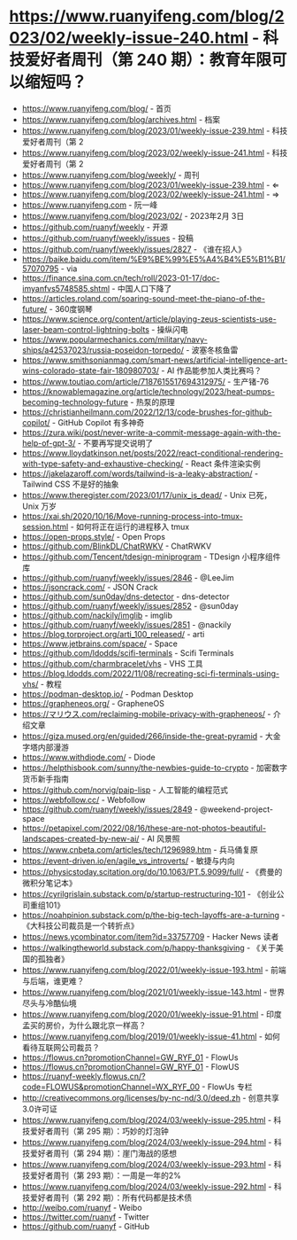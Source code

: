 # https://www.ruanyifeng.com/blog/2023/02/weekly-issue-240.html - 科技爱好者周刊（第 240 期）：教育年限可以缩短吗？

- https://www.ruanyifeng.com/blog/ - 首页
- https://www.ruanyifeng.com/blog/archives.html - 档案
- https://www.ruanyifeng.com/blog/2023/01/weekly-issue-239.html - 科技爱好者周刊（第 2
- https://www.ruanyifeng.com/blog/2023/02/weekly-issue-241.html - 科技爱好者周刊（第 2
- https://www.ruanyifeng.com/blog/weekly/ - 周刊
- https://www.ruanyifeng.com/blog/2023/01/weekly-issue-239.html - ⇐
- https://www.ruanyifeng.com/blog/2023/02/weekly-issue-241.html - ⇒
- https://www.ruanyifeng.com - 阮一峰
- https://www.ruanyifeng.com/blog/2023/02/ - 2023年2月 3日
- https://github.com/ruanyf/weekly - 开源
- https://github.com/ruanyf/weekly/issues - 投稿
- https://github.com/ruanyf/weekly/issues/2827 - 《谁在招人》
- https://baike.baidu.com/item/%E9%BE%99%E5%A4%B4%E5%B1%B1/57070795 - via
- https://finance.sina.com.cn/tech/roll/2023-01-17/doc-imyanfvs5748585.shtml - 中国人口下降了
- https://articles.roland.com/soaring-sound-meet-the-piano-of-the-future/ - 360度钢琴
- https://www.science.org/content/article/playing-zeus-scientists-use-laser-beam-control-lightning-bolts - 操纵闪电
- https://www.popularmechanics.com/military/navy-ships/a42537023/russia-poseidon-torpedo/ - 波塞冬核鱼雷
- https://www.smithsonianmag.com/smart-news/artificial-intelligence-art-wins-colorado-state-fair-180980703/ - AI 作品能参加人类比赛吗？
- https://www.toutiao.com/article/7187615517694312975/ - 生产锗-76
- https://knowablemagazine.org/article/technology/2023/heat-pumps-becoming-technology-future - 热泵的原理
- https://christianheilmann.com/2022/12/13/code-brushes-for-github-copilot/ - GitHub Copilot 有多神奇
- https://zura.wiki/post/never-write-a-commit-message-again-with-the-help-of-gpt-3/ - 不要再写提交说明了
- https://www.lloydatkinson.net/posts/2022/react-conditional-rendering-with-type-safety-and-exhaustive-checking/ - React 条件渲染实例
- https://jakelazaroff.com/words/tailwind-is-a-leaky-abstraction/ - Tailwind CSS 不是好的抽象
- https://www.theregister.com/2023/01/17/unix_is_dead/ - Unix 已死，Unix 万岁
- https://xai.sh/2020/10/16/Move-running-process-into-tmux-session.html - 如何将正在运行的进程移入 tmux
- https://open-props.style/ - Open Props
- https://github.com/BlinkDL/ChatRWKV - ChatRWKV
- https://github.com/Tencent/tdesign-miniprogram - TDesign 小程序组件库
- https://github.com/ruanyf/weekly/issues/2846 - @LeeJim
- https://jsoncrack.com/ - JSON Crack
- https://github.com/sun0day/dns-detector - dns-detector
- https://github.com/ruanyf/weekly/issues/2852 - @sun0day
- https://github.com/nackily/imglib - imglib
- https://github.com/ruanyf/weekly/issues/2851 - @nackily
- https://blog.torproject.org/arti_100_released/ - arti
- https://www.jetbrains.com/space/ - Space
- https://github.com/ldodds/scifi-terminals - Scifi Terminals
- https://github.com/charmbracelet/vhs - VHS 工具
- https://blog.ldodds.com/2022/11/08/recreating-sci-fi-terminals-using-vhs/ - 教程
- https://podman-desktop.io/ - Podman Desktop
- https://grapheneos.org/ - GrapheneOS
- https://マリウス.com/reclaiming-mobile-privacy-with-grapheneos/ - 介绍文章
- https://giza.mused.org/en/guided/266/inside-the-great-pyramid - 大金字塔内部漫游
- https://www.withdiode.com/ - Diode
- https://helpthisbook.com/sunny/the-newbies-guide-to-crypto - 加密数字货币新手指南
- https://github.com/norvig/paip-lisp - 人工智能的编程范式
- https://webfollow.cc/ - Webfollow
- https://github.com/ruanyf/weekly/issues/2849 - @weekend-project-space
- https://petapixel.com/2022/08/16/these-are-not-photos-beautiful-landscapes-created-by-new-ai/ - AI 风景照
- https://www.cnbeta.com/articles/tech/1296989.htm - 兵马俑复原
- https://event-driven.io/en/agile_vs_introverts/ - 敏捷与内向
- https://physicstoday.scitation.org/do/10.1063/PT.5.9099/full/ - 《费曼的微积分笔记本》
- https://cyrilgrislain.substack.com/p/startup-restructuring-101 - 《创业公司重组101》
- https://noahpinion.substack.com/p/the-big-tech-layoffs-are-a-turning - 《大科技公司裁员是一个转折点》
- https://news.ycombinator.com/item?id=33757709 - Hacker News 读者
- https://walkingtheworld.substack.com/p/happy-thanksgiving - 《关于美国的孤独者》
- https://www.ruanyifeng.com/blog/2022/01/weekly-issue-193.html - 前端与后端，谁更难？
- https://www.ruanyifeng.com/blog/2021/01/weekly-issue-143.html - 世界尽头与冷酷仙境
- https://www.ruanyifeng.com/blog/2020/01/weekly-issue-91.html - 印度孟买的房价，为什么跟北京一样高？
- https://www.ruanyifeng.com/blog/2019/01/weekly-issue-41.html - 如何看待互联网公司裁员？
- https://flowus.cn?promotionChannel=GW_RYF_01 - FlowUs
- https://flowus.cn?promotionChannel=GW_RYF_01 - FlowUS
- https://ruanyf-weekly.flowus.cn/?code=FLOWUS&promotionChannel=WX_RYF_00 - FlowUs 专栏
- http://creativecommons.org/licenses/by-nc-nd/3.0/deed.zh - 创意共享3.0许可证
- https://www.ruanyifeng.com/blog/2024/03/weekly-issue-295.html - 科技爱好者周刊（第 295 期）：巧妙的灯泡钟
- https://www.ruanyifeng.com/blog/2024/03/weekly-issue-294.html - 科技爱好者周刊（第 294 期）：崖门海战的感想
- https://www.ruanyifeng.com/blog/2024/03/weekly-issue-293.html - 科技爱好者周刊（第 293 期）：一周是一年的2%
- https://www.ruanyifeng.com/blog/2024/03/weekly-issue-292.html - 科技爱好者周刊（第 292 期）：所有代码都是技术债
- http://weibo.com/ruanyf - Weibo
- https://twitter.com/ruanyf - Twitter
- https://github.com/ruanyf - GitHub